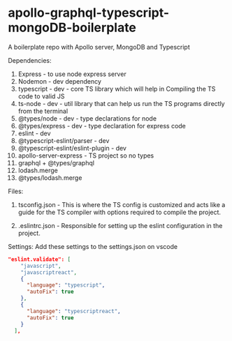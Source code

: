 # apollo-graphql-typescript-mongoDB-boilerplate

A boilerplate repo with Apollo server, MongoDB and Typescript

Dependencies:

1. Express - to use node express server
2. Nodemon - dev dependency
3. typescript - dev - core TS library which will help in Compiling the TS code to valid JS
4. ts-node - dev - util library that can help us run the TS programs directly from the terminal
5. @types/node - dev - type declarations for node
6. @types/express - dev - type declaration for express code
7. eslint - dev
8. @typescript-eslint/parser - dev
9. @typescript-eslint/eslint-plugin - dev
10. apollo-server-express - TS project so no types
11. graphql + @types/graphql
12. lodash.merge
13. @types/lodash.merge

Files:

1. tsconfig.json - This is where the TS config is customized and acts like a guide for the TS compiler with options required to compile the project.

2. .eslintrc.json - Responsible for setting up the eslint configuration in the project.

Settings:
Add these settings to the settings.json on vscode

```json
"eslint.validate": [
    "javascript",
    "javascriptreact",
    {
      "language": "typescript",
      "autoFix": true
    },
    {
      "language": "typescriptreact",
      "autoFix": true
    }
  ],
```
